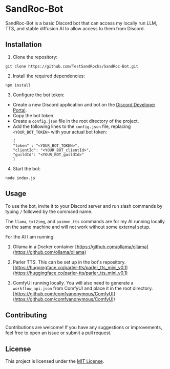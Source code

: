 # SandRoc-Bot

SandRoc-Bot is a basic Discord bot that can access my locally run LLM, TTS, and stable diffusion AI to allow access to them from Discord.

## Installation

1. Clone the repository:
  ```
  git clone https://github.com/TestSandRocks/SandRoc-Bot.git
  ```

2. Install the required dependencies:
  ```
  npm install
  ```

3. Configure the bot token:
  - Create a new Discord application and bot on the [Discord Developer Portal](https://discord.com/developers/applications).
  - Copy the bot token.
  - Create a `config.json` file in the root directory of the project.
  - Add the following lines to the `config.json` file, replacing `<YOUR_BOT_TOKEN>` with your actual bot token:
    ```
    {
    "token" : "<YOUR_BOT_TOKEN>",
    "clientId": "<YOUR_BOT_clientId>",
    "guildId": "<YOUR_BOT_guildId>"
    }
    ```

4. Start the bot:
  ```
  node index.js
  ```

## Usage

To use the bot, invite it to your Discord server and run slash commands by typing `/` followed by the command name.

The `llama`, `txt2img`, and `paimon_tts` commands are for my AI running locally on the same machine and will not work without some external setup.

For the AI I am running:
1. Ollama in a Docker container
   [https://github.com/ollama/ollama](https://github.com/ollama/ollama)
   
2. Parler TTS. This can be set up in the bot's repository.
   [https://huggingface.co/parler-tts/parler_tts_mini_v0.1](https://huggingface.co/parler-tts/parler_tts_mini_v0.1)
   
3. ComfyUI running locally. You will also need to generate a `workflow_api.json` from ComfyUI and place it in the root directory.
   [https://github.com/comfyanonymous/ComfyUI](https://github.com/comfyanonymous/ComfyUI)


## Contributing

Contributions are welcome! If you have any suggestions or improvements, feel free to open an issue or submit a pull request.

## License

This project is licensed under the [MIT License](LICENSE).
